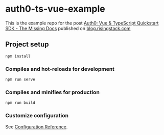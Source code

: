 # auth0-ts-vue-example

This is the example repo for the post [Auth0: Vue & TypeScript Quickstart SDK - The Missing Docs](https://blog.risingstack.com/auth0-vue-typescript-quickstart-docs/) published on [blog.risingstack.com](blog.risingstack.com)

## Project setup
```
npm install
```

### Compiles and hot-reloads for development
```
npm run serve
```

### Compiles and minifies for production
```
npm run build
```

### Customize configuration
See [Configuration Reference](https://cli.vuejs.org/config/).
